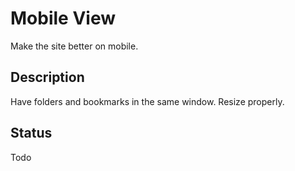 # Mobile View

Make the site better on mobile.

## Description

Have folders and bookmarks in the same window. Resize properly.

## Status

Todo